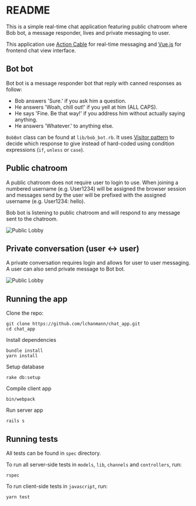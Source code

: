 # README

This is a simple real-time chat application featuring public chatroom where Bob bot, a message responder, lives and private messaging to user.

This application use [Action Cable](https://github.com/rails/rails/tree/master/actioncable) for real-time messaging and [Vue.js](https://vuejs.org/) for frontend chat view interface.


## Bot bot

Bot bot is a message responder bot that reply with canned responses as follow:
- Bob answers 'Sure.' if you ask him a question.
- He answers 'Woah, chill out!' if you yell at him (ALL CAPS).
- He says 'Fine. Be that way!' if you address him without actually saying anything.
- He answers 'Whatever.' to anything else.

`BobBot` class can be found at `lib/bob_bot.rb`. It uses [Visitor pattern](https://en.wikipedia.org/wiki/Visitor_pattern) to decide which response to give instead of hard-coded using condition expressions (`if`, `unless` or `case`).

## Public chatroom

A public chatroom does not require user to login to use. When joining a numbered username (e.g. User1234) will be assigned the browser session and messages send by the user will be prefixed with the assigned username (e.g. User1234: hello).

Bob bot is listening to public chatroom and will respond to any message sent to the chatroom.

![Public Lobby](https://github.com/lchanmann/chat_app/raw/master/doc/resources/public_lobby.git)

## Private conversation (user <-> user)

A private conversation requires login and allows for user to user messaging. A user can also send private message to Bot bot.

![Public Lobby](https://github.com/lchanmann/chat_app/raw/master/doc/resources/private_message.git)

## Running the app

Clone the repo:

    git clone https://github.com/lchanmann/chat_app.git
    cd chat_app

Install dependencies

    bundle install
    yarn install

Setup database

    rake db:setup

Compile client app

    bin/webpack

Run server app

    rails s


## Running tests

All tests can be found in `spec` directory.

To run all server-side tests in `models`, `lib`, `channels` and `controllers`, run:

    rspec

To run client-side tests in `javascript`, run:

    yarn test
